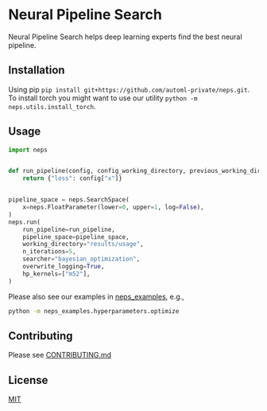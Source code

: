 # Neural Pipeline Search

Neural Pipeline Search helps deep learning experts find the best neural pipeline.

## Installation

Using pip
`pip install git+https://github.com/automl-private/neps.git`.
To install torch you might want to use our utility `python -m neps.utils.install_torch`.

## Usage

```python
import neps


def run_pipeline(config, config_working_directory, previous_working_directory):
    return {"loss": config["x"]}


pipeline_space = neps.SearchSpace(
    x=neps.FloatParameter(lower=0, upper=1, log=False),
)
neps.run(
    run_pipeline=run_pipeline,
    pipeline_space=pipeline_space,
    working_directory="results/usage",
    n_iterations=5,
    searcher="bayesian_optimization",
    overwrite_logging=True,
    hp_kernels=["m52"],
)
```

Please also see our examples in [neps_examples](neps_examples), e.g.,

```bash
python -m neps_examples.hyperparameters.optimize
```

## Contributing

Please see [CONTRIBUTING.md](CONTRIBUTING.md)

## License

[MIT](LICENSE)

